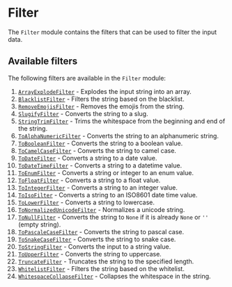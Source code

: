 # Filter

The `Filter` module contains the filters that can be used to filter the input data.

## Available filters

The following filters are available in the `Filter` module:

1. [`ArrayExplodeFilter`](ArrayExplodeFilter.py) - Explodes the input string into an array.
2. [`BlacklistFilter`](BlacklistFilter.py) - Filters the string based on the blacklist.
3. [`RemoveEmojisFilter`](RemoveEmojisFilter.py) - Removes the emojis from the string.
4. [`SlugifyFilter`](SlugifyFilter.py) - Converts the string to a slug.
5. [`StringTrimFilter`](StringTrimFilter.py) - Trims the whitespace from the beginning and end of the string.
6. [`ToAlphaNumericFilter`](ToAlphaNumericFilter.py) - Converts the string to an alphanumeric string.
7. [`ToBooleanFilter`](ToBooleanFilter.py) - Converts the string to a boolean value.
8. [`ToCamelCaseFilter`](ToCamelCaseFilter.py) - Converts the string to camel case.
9. [`ToDateFilter`](ToDateFilter.py) - Converts a string to a date value.
10. [`ToDateTimeFilter`](ToDateTimeFilter.py) - Converts a string to a datetime value.
11. [`ToEnumFilter`](ToEnumFilter.py) - Converts a string or integer to an enum value.
12. [`ToFloatFilter`](ToFloatFilter.py) - Converts a string to a float value.
13. [`ToIntegerFilter`](ToIntegerFilter.py) - Converts a string to an integer value.
14. [`ToIsoFilter`](ToIsoFilter.py) - Converts a string to an ISO8601 date time value.
15. [`ToLowerFilter`](ToLowerFilter.py) - Converts a string to lowercase.
16. [`ToNormalizedUnicodeFilter`](ToNormalizedUnicodeFilter.py) - Normalizes a unicode string.
17. [`ToNullFilter`](ToNullFilter.py) - Converts the string to `None` if it is already `None` or `''` (empty string).
18. [`ToPascaleCaseFilter`](ToPascaleCaseFilter.py) - Converts the string to pascal case.
19. [`ToSnakeCaseFilter`](ToSnakeCaseFilter.py) - Converts the string to snake case.
20. [`ToStringFilter`](ToStringFilter.py) - Converts the input to a string value.
21. [`ToUpperFilter`](ToUpperFilter.py) - Converts the string to uppercase.
22. [`TruncateFilter`](TruncateFilter.py) - Truncates the string to the specified length.
23. [`WhitelistFilter`](WhitelistFilter.py) - Filters the string based on the whitelist.
24. [`WhitespaceCollapseFilter`](WhitespaceCollapseFilter.py) - Collapses the whitespace in the string.
